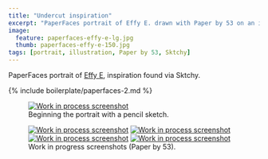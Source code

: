 ```yaml
---
title: "Undercut inspiration"
excerpt: "PaperFaces portrait of Effy E. drawn with Paper by 53 on an iPad."
image: 
  feature: paperfaces-effy-e-lg.jpg
  thumb: paperfaces-effy-e-150.jpg
tags: [portrait, illustration, Paper by 53, Sktchy]
---
```


PaperFaces portrait of <a href="http://sktchy.com/FH2qnD">Effy E</a>, inspiration found via Sktchy.

{% include boilerplate/paperfaces-2.md %}

<figure>
	<a href="{{ site.url }}/assets/images/paperfaces-effy-e-process-1-lg.jpg"><img src="{{ site.url }}/assets/images/paperfaces-effy-e-process-1-750.jpg" alt="Work in process screenshot"></a>
	<figcaption>Beginning the portrait with a pencil sketch.</figcaption>
</figure>

<figure class="half">
	<a href="{{ site.url }}/assets/images/paperfaces-effy-e-process-2-lg.jpg"><img src="{{ site.url }}/assets/images/paperfaces-effy-e-process-2-600.jpg" alt="Work in process screenshot"></a>
	<a href="{{ site.url }}/assets/images/paperfaces-effy-e-process-3-lg.jpg"><img src="{{ site.url }}/assets/images/paperfaces-effy-e-process-3-600.jpg" alt="Work in process screenshot"></a>
	<a href="{{ site.url }}/assets/images/paperfaces-effy-e-process-4-lg.jpg"><img src="{{ site.url }}/assets/images/paperfaces-effy-e-process-4-600.jpg" alt="Work in process screenshot"></a>
	<a href="{{ site.url }}/assets/images/paperfaces-effy-e-process-5-lg.jpg"><img src="{{ site.url }}/assets/images/paperfaces-effy-e-process-5-600.jpg" alt="Work in process screenshot"></a>
	<figcaption>Work in progress screenshots (Paper by 53).</figcaption>
</figure>
